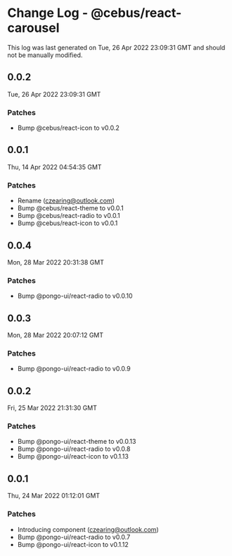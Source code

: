 # Change Log - @cebus/react-carousel

This log was last generated on Tue, 26 Apr 2022 23:09:31 GMT and should not be manually modified.

<!-- Start content -->

## 0.0.2

Tue, 26 Apr 2022 23:09:31 GMT

### Patches

- Bump @cebus/react-icon to v0.0.2

## 0.0.1

Thu, 14 Apr 2022 04:54:35 GMT

### Patches

- Rename (czearing@outlook.com)
- Bump @cebus/react-theme to v0.0.1
- Bump @cebus/react-radio to v0.0.1
- Bump @cebus/react-icon to v0.0.1

## 0.0.4

Mon, 28 Mar 2022 20:31:38 GMT

### Patches

- Bump @pongo-ui/react-radio to v0.0.10

## 0.0.3

Mon, 28 Mar 2022 20:07:12 GMT

### Patches

- Bump @pongo-ui/react-radio to v0.0.9

## 0.0.2

Fri, 25 Mar 2022 21:31:30 GMT

### Patches

- Bump @pongo-ui/react-theme to v0.0.13
- Bump @pongo-ui/react-radio to v0.0.8
- Bump @pongo-ui/react-icon to v0.1.13

## 0.0.1

Thu, 24 Mar 2022 01:12:01 GMT

### Patches

- Introducing component (czearing@outlook.com)
- Bump @pongo-ui/react-radio to v0.0.7
- Bump @pongo-ui/react-icon to v0.1.12
